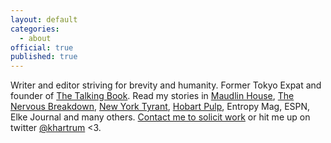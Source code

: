 ```yaml
---
layout: default
categories:
  - about
official: true
published: true
---
```

Writer and editor striving for brevity and humanity. Former Tokyo Expat and founder of [The Talking Book](thetalkingbook.org). Read my stories in [Maudlin House](https://maudlinhouse.net/pink-clouds/), [The Nervous Breakdown](http://thenervousbreakdown.com/khartrum/2019/07/mysterious-morning), [New York Tyrant](http://magazine.nytyrant.com/magic-soft-kris-hartrum/), [Hobart Pulp](https://www.hobartpulp.com/web_features/holy-gash), Entropy Mag, ESPN, Elke Journal and many others. [Contact me to solicit work](http://krishartrum.com/contact) or hit me up on twitter [@khartrum](https://twitter.com/khartrum) <3.
